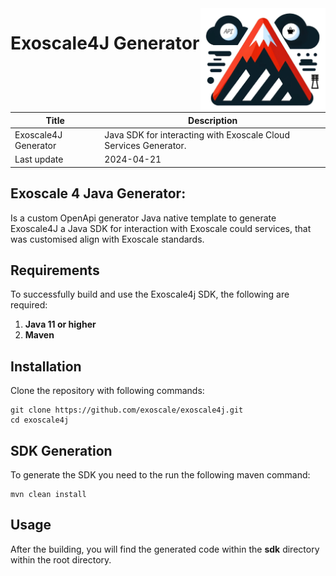 <img src="img/img.png" alt="Description of image" width="200" style="float: right;">

# Exoscale4J Generator


| Title                | Description                                                      |
|----------------------|------------------------------------------------------------------|
| Exoscale4J Generator | Java SDK for interacting with Exoscale Cloud Services Generator. |
| Last update          | 2024-04-21                                                       |

## **Exoscale 4 Java Generator**: 
Is a custom OpenApi generator Java native template to generate Exoscale4J a Java SDK for interaction with Exoscale could services, that was customised align with Exoscale standards.

## **Requirements**
To successfully build and use the Exoscale4j SDK, the following are required:

1. **Java 11 or higher**
2. **Maven**
## **Installation**
Clone the repository with following commands:

```shell
git clone https://github.com/exoscale/exoscale4j.git
cd exoscale4j
```
## **SDK Generation**
To generate the SDK you need to the run the following maven command:
```shell
mvn clean install
```

## **Usage**
After the building, you will find the generated code within the **sdk** directory within the root directory.


